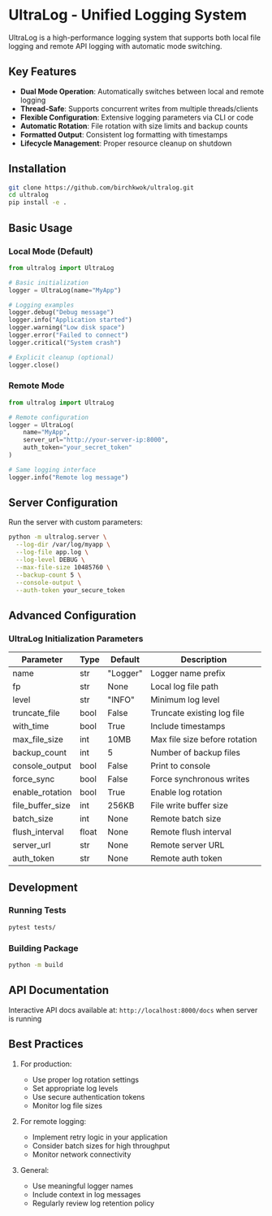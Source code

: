 # UltraLog - Unified Logging System

UltraLog is a high-performance logging system that supports both local file logging and remote API logging with automatic mode switching.

## Key Features

- **Dual Mode Operation**: Automatically switches between local and remote logging
- **Thread-Safe**: Supports concurrent writes from multiple threads/clients
- **Flexible Configuration**: Extensive logging parameters via CLI or code
- **Automatic Rotation**: File rotation with size limits and backup counts
- **Formatted Output**: Consistent log formatting with timestamps
- **Lifecycle Management**: Proper resource cleanup on shutdown

## Installation

```bash
git clone https://github.com/birchkwok/ultralog.git
cd ultralog
pip install -e .
```

## Basic Usage

### Local Mode (Default)

```python
from ultralog import UltraLog

# Basic initialization
logger = UltraLog(name="MyApp")

# Logging examples
logger.debug("Debug message")
logger.info("Application started")
logger.warning("Low disk space")
logger.error("Failed to connect")
logger.critical("System crash")

# Explicit cleanup (optional)
logger.close()
```

### Remote Mode

```python
from ultralog import UltraLog

# Remote configuration
logger = UltraLog(
    name="MyApp",
    server_url="http://your-server-ip:8000",
    auth_token="your_secret_token"
)

# Same logging interface
logger.info("Remote log message")
```

## Server Configuration

Run the server with custom parameters:

```bash
python -m ultralog.server \
  --log-dir /var/log/myapp \
  --log-file app.log \
  --log-level DEBUG \
  --max-file-size 10485760 \
  --backup-count 5 \
  --console-output \
  --auth-token your_secure_token
```

## Advanced Configuration

### UltraLog Initialization Parameters

| Parameter | Type | Default | Description |
|-----------|------|---------|-------------|
| name | str | "Logger" | Logger name prefix |
| fp | str | None | Local log file path |
| level | str | "INFO" | Minimum log level |
| truncate_file | bool | False | Truncate existing log file |
| with_time | bool | True | Include timestamps |
| max_file_size | int | 10MB | Max file size before rotation |
| backup_count | int | 5 | Number of backup files |
| console_output | bool | False | Print to console |
| force_sync | bool | False | Force synchronous writes |
| enable_rotation | bool | True | Enable log rotation |
| file_buffer_size | int | 256KB | File write buffer size |
| batch_size | int | None | Remote batch size |
| flush_interval | float | None | Remote flush interval |
| server_url | str | None | Remote server URL |
| auth_token | str | None | Remote auth token |

## Development

### Running Tests

```bash
pytest tests/
```

### Building Package

```bash
python -m build
```

## API Documentation

Interactive API docs available at:
`http://localhost:8000/docs` when server is running

## Best Practices

1. For production:
   - Use proper log rotation settings
   - Set appropriate log levels
   - Use secure authentication tokens
   - Monitor log file sizes

2. For remote logging:
   - Implement retry logic in your application
   - Consider batch sizes for high throughput
   - Monitor network connectivity

3. General:
   - Use meaningful logger names
   - Include context in log messages
   - Regularly review log retention policy
